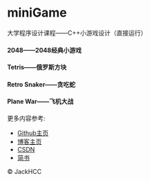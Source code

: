 # miniGame
大学程序设计课程——C++小游戏设计（直接运行）

#### 2048——2048经典小游戏

#### Tetris——俄罗斯方块

#### Retro Snaker——贪吃蛇

#### Plane War——飞机大战

更多内容参考:
+ [Github主页](https://github.com/JackHCC)
+ [博客主页](https://blog.creativecc.cn/)
+ [CSDN](https://blog.csdn.net/qq_43042024?spm=1010.2135.3001.5421)
+ [简书](https://www.jianshu.com/u/f4a500314f23)

© JackHCC
